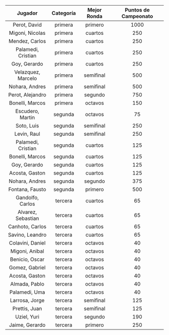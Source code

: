 |      Jugador       |  Categoría  |  Mejor Ronda  |  Puntos de Campeonato  |
|:------------------:|:-----------:|:-------------:|:----------------------:|
|    Perot, David    |   primera   |    primero    |          1000          |
|  Migoni, Nicolas   |   primera   |    cuartos    |          250           |
|   Mendez, Carlos   |   primera   |    cuartos    |          250           |
| Palamedi, Cristian |   primera   |    cuartos    |          250           |
|    Goy, Gerardo    |   primera   |    cuartos    |          250           |
| Velazquez, Marcelo |   primera   |   semifinal   |          500           |
|   Nohara, Andres   |   primera   |   semifinal   |          500           |
|  Perot, Alejandro  |   primera   |    segundo    |          750           |
|  Bonelli, Marcos   |   primera   |    octavos    |          150           |
|  Escudero, Martin  |   segunda   |    octavos    |           75           |
|     Soto, Luis     |   segunda   |   semifinal   |          250           |
|    Levin, Raul     |   segunda   |   semifinal   |          250           |
| Palamedi, Cristian |   segunda   |    cuartos    |          125           |
|  Bonelli, Marcos   |   segunda   |    cuartos    |          125           |
|    Goy, Gerardo    |   segunda   |    cuartos    |          125           |
|   Acosta, Gaston   |   segunda   |    cuartos    |          125           |
|   Nohara, Andres   |   segunda   |    segundo    |          375           |
|  Fontana, Fausto   |   segunda   |    primero    |          500           |
|  Gandolfo, Carlos  |   tercera   |    cuartos    |           65           |
| Alvarez, Sebastian |   tercera   |    cuartos    |           65           |
|  Canhoto, Carlos   |   tercera   |    cuartos    |           65           |
|  Savino, Leandro   |   tercera   |    cuartos    |           65           |
|  Colavini, Daniel  |   tercera   |    octavos    |           40           |
|   Migoni, Anibal   |   tercera   |    octavos    |           40           |
|   Benicio, Oscar   |   tercera   |    octavos    |           40           |
|   Gomez, Gabriel   |   tercera   |    octavos    |           40           |
|   Acosta, Gaston   |   tercera   |    octavos    |           40           |
|   Almada, Pablo    |   tercera   |    octavos    |           40           |
|   Palamedi, Uma    |   tercera   |    octavos    |           40           |
|   Larrosa, Jorge   |   tercera   |   semifinal   |          125           |
|   Prettis, Juan    |   tercera   |   semifinal   |          125           |
|    Uziel, Yuri     |   tercera   |    segundo    |          190           |
|   Jaime, Gerardo   |   tercera   |    primero    |          250           |
